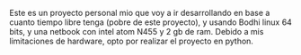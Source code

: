Este es un proyecto personal mio que voy a ir desarrollando en base a cuanto tiempo libre tenga
(pobre de este proyecto), y usando Bodhi linux 64 bits, y una netbook con intel atom N455 y 2 gb de ram.
Debido a mis limitaciones de hardware, opto por realizar el proyecto en python.
